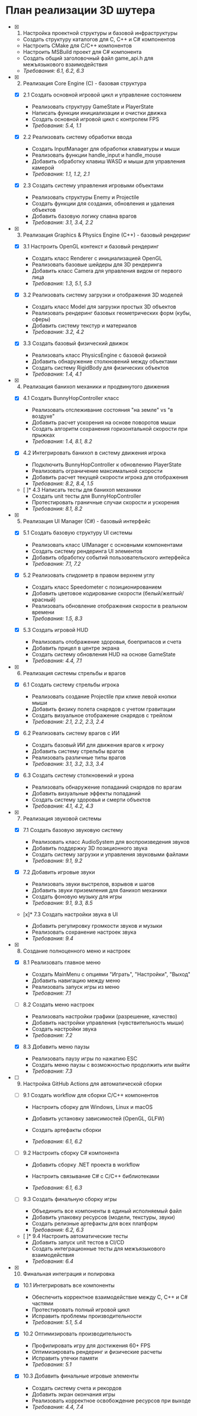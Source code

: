 # План реализации 3D шутера

- [x] 1. Настройка проектной структуры и базовой инфраструктуры



  - Создать структуру каталогов для C, C++ и C# компонентов
  - Настроить CMake для C/C++ компонентов
  - Настроить MSBuild проект для C# компонента
  - Создать общий заголовочный файл game_api.h для межъязыкового взаимодействия
  - _Требования: 6.1, 6.2, 6.3_

- [x] 2. Реализация Core Engine (C) - базовая структура


  - [x] 2.1 Создать основной игровой цикл и управление состоянием



    - Реализовать структуру GameState и PlayerState
    - Написать функции инициализации и очистки движка
    - Создать основной игровой цикл с контролем FPS
    - _Требования: 5.4, 1.1_

  
  - [x] 2.2 Реализовать систему обработки ввода

    - Создать InputManager для обработки клавиатуры и мыши
    - Реализовать функции handle_input и handle_mouse
    - Добавить обработку клавиш WASD и мыши для управления камерой
    - _Требования: 1.1, 1.2, 2.1_
  
  - [x] 2.3 Создать систему управления игровыми объектами


    - Реализовать структуры Enemy и Projectile
    - Создать функции для создания, обновления и удаления объектов
    - Добавить базовую логику спавна врагов
    - _Требования: 3.1, 3.4, 2.2_

- [x] 3. Реализация Graphics & Physics Engine (C++) - базовый рендеринг


  - [x] 3.1 Настроить OpenGL контекст и базовый рендеринг



    - Создать класс Renderer с инициализацией OpenGL
    - Реализовать базовые шейдеры для 3D рендеринга
    - Добавить класс Camera для управления видом от первого лица
    - _Требования: 1.3, 5.1, 5.3_
  
  - [x] 3.2 Реализовать систему загрузки и отображения 3D моделей


    - Создать класс Model для загрузки простых 3D объектов
    - Реализовать рендеринг базовых геометрических форм (кубы, сферы)
    - Добавить систему текстур и материалов
    - _Требования: 3.2, 4.2_
  
  - [x] 3.3 Создать базовый физический движок


    - Реализовать класс PhysicsEngine с базовой физикой
    - Добавить обнаружение столкновений между объектами
    - Создать систему RigidBody для физических объектов
    - _Требования: 1.4, 4.1_

- [x] 4. Реализация банихоп механики и продвинутого движения


  - [x] 4.1 Создать BunnyHopController класс


    - Реализовать отслеживание состояния "на земле" vs "в воздухе"
    - Добавить расчет ускорения на основе поворотов мыши
    - Создать алгоритм сохранения горизонтальной скорости при прыжках
    - _Требования: 1.4, 8.1, 8.2_
  
  - [x] 4.2 Интегрировать банихоп в систему движения игрока


    - Подключить BunnyHopController к обновлению PlayerState
    - Реализовать ограничение максимальной скорости
    - Добавить расчет текущей скорости игрока для отображения
    - _Требования: 8.2, 8.4, 1.5_
  
  - [ ]* 4.3 Написать тесты для банихоп механики
    - Создать unit тесты для BunnyHopController
    - Протестировать граничные случаи скорости и ускорения
    - _Требования: 8.1, 8.2_

- [x] 5. Реализация UI Manager (C#) - базовый интерфейс


  - [x] 5.1 Создать базовую структуру UI системы



    - Реализовать класс UIManager с основными компонентами
    - Создать систему рендеринга UI элементов
    - Добавить обработку событий пользовательского интерфейса
    - _Требования: 7.1, 7.2_
  
  - [x] 5.2 Реализовать спидометр в правом верхнем углу



    - Создать класс Speedometer с позиционированием
    - Добавить цветовое кодирование скорости (белый/желтый/красный)
    - Реализовать обновление отображения скорости в реальном времени
    - _Требования: 1.5, 8.3_
  
  - [x] 5.3 Создать игровой HUD


    - Реализовать отображение здоровья, боеприпасов и счета
    - Добавить прицел в центре экрана
    - Создать систему обновления HUD на основе GameState
    - _Требования: 4.4, 7.1_

- [x] 6. Реализация системы стрельбы и врагов


  - [x] 6.1 Создать систему стрельбы игрока


    - Реализовать создание Projectile при клике левой кнопки мыши
    - Добавить физику полета снарядов с учетом гравитации
    - Создать визуальное отображение снарядов с трейлом
    - _Требования: 2.1, 2.2, 2.3, 2.4_
  
  - [x] 6.2 Реализовать систему врагов с ИИ


    - Создать базовый ИИ для движения врагов к игроку
    - Добавить систему стрельбы врагов
    - Реализовать различные типы врагов
    - _Требования: 3.1, 3.2, 3.3, 3.4_
  

  - [x] 6.3 Создать систему столкновений и урона

    - Реализовать обнаружение попаданий снарядов по врагам
    - Добавить визуальные эффекты попаданий
    - Создать систему здоровья и смерти объектов
    - _Требования: 4.1, 4.2, 4.3_

- [x] 7. Реализация звуковой системы



  - [x] 7.1 Создать базовую звуковую систему


    - Реализовать класс AudioSystem для воспроизведения звуков
    - Добавить поддержку 3D позиционного звука
    - Создать систему загрузки и управления звуковыми файлами
    - _Требования: 9.1, 9.2_
  
  - [x] 7.2 Добавить игровые звуки


    - Реализовать звуки выстрелов, взрывов и шагов
    - Добавить звуки приземления для банихоп механики
    - Создать фоновую музыку для игры
    - _Требования: 9.1, 9.3, 8.5_
  

  - [x]* 7.3 Создать настройки звука в UI

    - Добавить регулировку громкости звуков и музыки
    - Реализовать сохранение настроек звука
    - _Требования: 9.4_

- [x] 8. Создание полноценного меню и настроек







  - [x] 8.1 Реализовать главное меню



    - Создать MainMenu с опциями "Играть", "Настройки", "Выход"
    - Добавить навигацию между меню
    - Реализовать запуск игры из меню
    - _Требования: 7.1_
  

  - [ ] 8.2 Создать меню настроек
    - Реализовать настройки графики (разрешение, качество)
    - Добавить настройки управления (чувствительность мыши)
    - Создать настройки звука
    - _Требования: 7.2_

  
  - [x] 8.3 Добавить меню паузы





    - Реализовать паузу игры по нажатию ESC
    - Создать меню паузы с возможностью продолжить или выйти
    - _Требования: 7.3_


- [ ] 9. Настройка GitHub Actions для автоматической сборки
  - [ ] 9.1 Создать workflow для сборки C/C++ компонентов
    - Настроить сборку для Windows, Linux и macOS
    - Добавить установку зависимостей (OpenGL, GLFW)

    - Создать артефакты сборки
    - _Требования: 6.1, 6.2_
  
  - [ ] 9.2 Настроить сборку C# компонента
    - Добавить сборку .NET проекта в workflow

    - Настроить связывание C# с C/C++ библиотеками
    - _Требования: 6.1, 6.3_
  
  - [ ] 9.3 Создать финальную сборку игры
    - Объединить все компоненты в единый исполняемый файл
    - Добавить упаковку ресурсов (модели, текстуры, звуки)
    - Создать релизные артефакты для всех платформ
    - _Требования: 6.2, 6.3_
  
  - [ ]* 9.4 Настроить автоматические тесты
    - Добавить запуск unit тестов в CI/CD
    - Создать интеграционные тесты для межъязыкового взаимодействия
    - _Требования: 6.4_

- [x] 10. Финальная интеграция и полировка




  - [x] 10.1 Интегрировать все компоненты

    - Обеспечить корректное взаимодействие между C, C++ и C# частями
    - Протестировать полный игровой цикл
    - Исправить проблемы производительности
    - _Требования: 5.1, 5.4_
  

  - [x] 10.2 Оптимизировать производительность

    - Профилировать игру для достижения 60+ FPS
    - Оптимизировать рендеринг и физические расчеты
    - Исправить утечки памяти
    - _Требования: 5.1_
  
  - [x] 10.3 Добавить финальные игровые элементы

    - Создать систему счета и рекордов
    - Добавить экран окончания игры
    - Реализовать корректное освобождение ресурсов при выходе
    - _Требования: 4.4, 7.4_